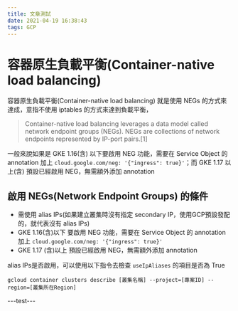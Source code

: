 ```yaml
---
title: 文章測試
date: 2021-04-19 16:38:43
tags: GCP
---
```


# 容器原生負載平衡(Container-native load balancing)

容器原生負載平衡(Container-native load balancing) 就是使用 NEGs 的方式來達成，意指不使用 iptables 的方式來達到負載平衡，

> Container-native load balancing leverages a data model called network endpoint groups (NEGs). NEGs are collections of network endpoints represented by IP-port pairs.[1]

<!--more-->

一般來說如果是 GKE 1.16(含) 以下要啟用 NEG 功能，需要在 Service Object 的 annotation 加上 `cloud.google.com/neg: '{"ingress": true}'`；而 GKE 1.17 以上(含) 預設已經啟用 NEG，無需額外添加 annotation

## 啟用 NEGs(Network Endpoint Groups) 的條件

- 需使用 alias IPs(如果建立叢集時沒有指定 secondary IP，使用GCP預設發配的，就代表沒有 alias IPs)
- GKE 1.16(含)以下 要啟用 NEG 功能，需要在 Service Object 的 annotation 加上 `cloud.google.com/neg: '{"ingress": true}'`
- GKE 1.17 (含)以上 預設已經啟用 NEG，無需額外添加 annotation

alias IPs是否啟用，可以使用以下指令去檢查 `useIpAliases` 的項目是否為 True

```
gcloud container clusters describe [叢集名稱] --project=[專案ID] --region=[叢集所在Region]
```

---test---
